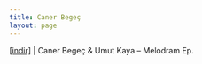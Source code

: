 ```yaml
---
title: Caner Begeç
layout: page
---
```


<a href="https://cloud.mail.ru/public/d1c2cdac4b6c/Caner%20Begec%20%26%20Umut%20Kaya%20-%20Melodram%20EP" target="_blank">[indir]</a> | Caner Begeç & Umut Kaya &#8211; Melodram Ep.